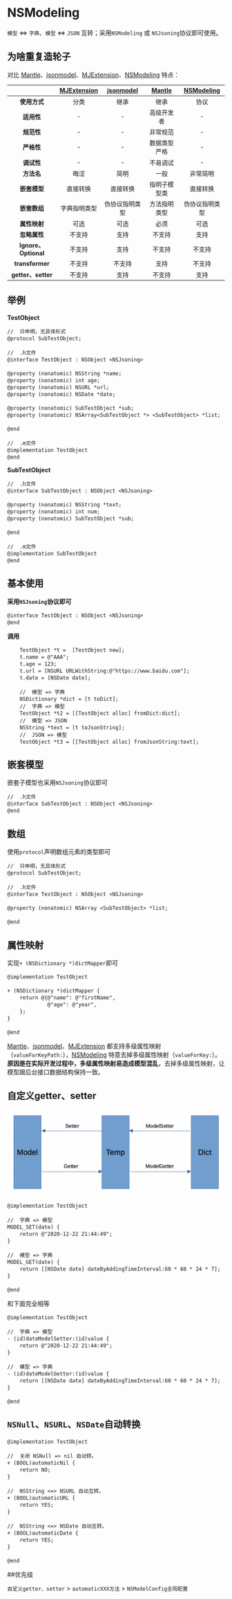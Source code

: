 # NSModeling

`模型` <=> `字典`、`模型` <=> `JSON` 互转；采用`NSModeling` 或 `NSJsoning`协议即可使用。


## 为啥重复造轮子

对比 [Mantle](https://github.com/Mantle/Mantle)、[jsonmodel](https://github.com/jsonmodel/jsonmodel)、[MJExtension](https://github.com/CoderMJLee/MJExtension)、[NSModeling](https://github.com/westfourth/NSModeling) 特点：

|  | [MJExtension](https://github.com/CoderMJLee/MJExtension) | [jsonmodel](https://github.com/jsonmodel/jsonmodel) | [Mantle](https://github.com/Mantle/Mantle) | [NSModeling](https://github.com/westfourth/NSModeling) |
| :-: | :-: | :-: | :-: | :-: |
| **使用方式** | 分类 | 继承 | 继承 | 协议 |
| **适用性** | - | - | 高级开发者 | - |
| **规范性** | - | - | 非常规范 | - |
| **严格性** | - | - | 数据类型严格 | - |
| **调试性** | - | - | 不易调试 | - |
| **方法名** | 晦涩 | 简明 | 一般 | 非常简明 |
| **嵌套模型** | 直接转换 | 直接转换 | 指明子模型类 | 直接转换 |
| **嵌套数组** | 字典指明类型 | 伪协议指明类型 | 方法指明类型 | 伪协议指明类型 |
| **属性映射** | 可选 | 可选 | 必须 | 可选 |
| **忽略属性** | 不支持 | 支持 | 不支持 | 支持 |
| **Ignore、Optional** | 不支持 | 支持 | 不支持 | 不支持 |
| **transformer** | 不支持 | 不支持 | 支持 | 不支持 |
| **getter、setter** | 不支持 | 支持 | 不支持 | 支持 |


## 举例

**TestObject**

``` objc
//	只申明，无具体形式
@protocol SubTestObject;

//	.h文件
@interface TestObject : NSObject <NSJsoning>

@property (nonatomic) NSString *name;
@property (nonatomic) int age;
@property (nonatomic) NSURL *url;
@property (nonatomic) NSDate *date;

@property (nonatomic) SubTestObject *sub;
@property (nonatomic) NSArray<SubTestObject *> <SubTestObject> *list;

@end

//	.m文件
@implementation TestObject
@end
```

**SubTestObject**

``` objc
//	.h文件
@interface SubTestObject : NSObject <NSJsoning>

@property (nonatomic) NSString *text;
@property (nonatomic) int num;
@property (nonatomic) SubTestObject *sub;

@end

//	.m文件
@implementation SubTestObject
@end
```

## 基本使用

**采用`NSJsoning`协议即可**

``` objc
@interface TestObject : NSObject <NSJsoning>
@end
```

**调用**

``` objc
    TestObject *t =  [TestObject new];
    t.name = @"AAA";
    t.age = 123;
    t.url = [NSURL URLWithString:@"https://www.baidu.com"];
    t.date = [NSDate date];
    
    //	模型 => 字典
    NSDictionary *dict = [t toDict];
    //	字典 => 模型
    TestObject *t2 = [[TestObject alloc] fromDict:dict];
    //	模型 => JSON
    NSString *text = [t toJsonString];
    //	JSON => 模型
    TestObject *t3 = [[TestObject alloc] fromJsonString:text];
```

## 嵌套模型

嵌套子模型也采用`NSJsoning`协议即可

``` objc
//	.h文件
@interface SubTestObject : NSObject <NSJsoning>
@end

```

## 数组

使用`protocol`声明数组元素的类型即可

``` objc
//	只申明，无具体形式
@protocol SubTestObject;

//	.h文件
@interface TestObject : NSObject <NSJsoning>

@property (nonatomic) NSArray <SubTestObject> *list;

@end

```

## 属性映射

实现`+ (NSDictionary *)dictMapper`即可

``` objc
@implementation TestObject

+ (NSDictionary *)dictMapper {
    return @{@"name": @"firstName",
             @"age": @"year",
    };
}

@end
```

[Mantle](https://github.com/Mantle/Mantle)、[jsonmodel](https://github.com/jsonmodel/jsonmodel)、[MJExtension](https://github.com/CoderMJLee/MJExtension) 都支持多级属性映射（`valueForKeyPath:`），[NSModeling](https://github.com/westfourth/NSModeling) 特意去掉多级属性映射（`valueForKey:`）。**原因是在实际开发过程中，多级属性映射易造成模型混乱**，去掉多级属性映射，让模型跟后台接口数据结构保持一致。

## 自定义getter、setter

![method_sequence](method_sequence.png)

``` objc
@implementation TestObject

//	字典 => 模型
MODEL_SET(date) {
    return @"2020-12-22 21:44:49";
}

//	模型 => 字典
MODEL_GET(date) {
    return [[NSDate date] dateByAddingTimeInterval:60 * 60 * 24 * 7];
}

@end
```

和下面完全相等

``` objc
@implementation TestObject

//	字典 => 模型
- (id)dateModelSetter:(id)value {
    return @"2020-12-22 21:44:49";
}

//	模型 => 字典
- (id)dateModelGetter:(id)value {
    return [[NSDate date] dateByAddingTimeInterval:60 * 60 * 24 * 7];
}

@end
```

## `NSNull`、`NSURL`、`NSDate`自动转换

``` objc
@implementation TestObject

//	关闭 NSNull => nil 自动转。
+ (BOOL)automaticNil {
    return NO;
}

//	NSString <=> NSURL 自动互转。
+ (BOOL)automaticURL {
    return YES;
}

//	NSString <=> NSDate 自动互转。
+ (BOOL)automaticDate {
    return YES;
}

@end
```

##优先级

`自定义getter、setter` > `automaticXXX方法` > `NSModelConfig全局配置`
